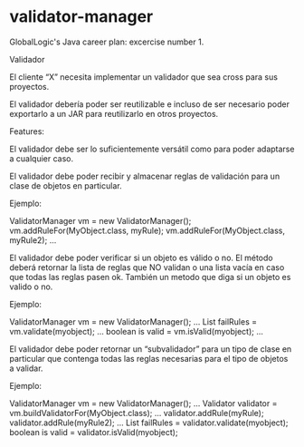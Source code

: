 # validator-manager
GlobalLogic's Java career plan: excercise number 1. 

Validador

El cliente “X” necesita implementar un validador que sea cross para sus proyectos.

El validador debería poder ser reutilizable e incluso de ser necesario poder exportarlo a un JAR para reutilizarlo en otros proyectos.


Features:

El validador debe ser lo suficientemente versátil como para poder adaptarse a cualquier caso.

El validador debe poder recibir y almacenar reglas de validación para un clase de objetos en particular.

Ejemplo:
    
ValidatorManager vm = new ValidatorManager();
vm.addRuleFor(MyObject.class, myRule);
vm.addRuleFor(MyObject.class, myRule2);
...


El validador debe poder verificar si un objeto es válido o no. 
El método deberá retornar la lista de reglas que NO validan o una lista vacía en caso que todas las reglas pasen ok.
También un metodo que diga si un objeto es valido o no.

Ejemplo:
    
ValidatorManager vm = new ValidatorManager();
...
List failRules = vm.validate(myobject);
...
boolean is valid = vm.isValid(myobject);
...



El validador debe poder retornar un “subvalidador” para un tipo de clase en particular que contenga todas las reglas necesarias para el tipo de objetos a validar.

Ejemplo:
    
ValidatorManager vm = new ValidatorManager();
...
Validator<T> validator = vm.buildValidatorFor(MyObject.class);
...
validator.addRule(myRule);
validator.addRule(myRule2);
...
List failRules = validator.validate(myobject);
boolean is valid = validator.isValid(myobject);


